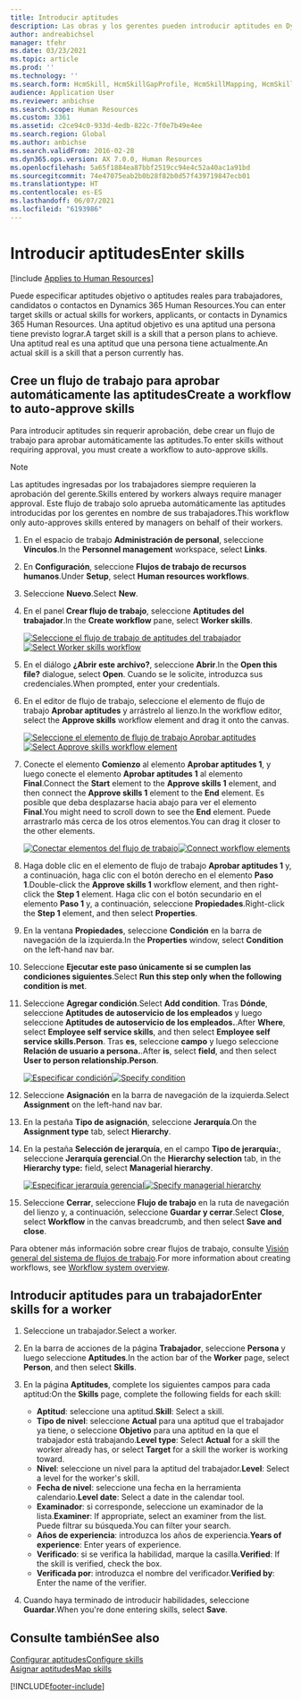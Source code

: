 ```yaml
---
title: Introducir aptitudes
description: Las obras y los gerentes pueden introducir aptitudes en Dynamics 365 Human Resources.
author: andreabichsel
manager: tfehr
ms.date: 03/23/2021
ms.topic: article
ms.prod: ''
ms.technology: ''
ms.search.form: HcmSkill, HcmSkillGapProfile, HcmSkillMapping, HcmSkillType, HcmEmployeeDevelopmentWorkspace
audience: Application User
ms.reviewer: anbichse
ms.search.scope: Human Resources
ms.custom: 3361
ms.assetid: c2ce94c0-933d-4edb-822c-7f0e7b49e4ee
ms.search.region: Global
ms.author: anbichse
ms.search.validFrom: 2016-02-28
ms.dyn365.ops.version: AX 7.0.0, Human Resources
ms.openlocfilehash: 5a65f1884ea87bbf2519cc94e4c52a40ac1a91bd
ms.sourcegitcommit: 74e47075eab2b0b28f82b0d57f439719847ecb01
ms.translationtype: HT
ms.contentlocale: es-ES
ms.lasthandoff: 06/07/2021
ms.locfileid: "6193986"
---
```

# <a name="enter-skills"></a><span data-ttu-id="a56a6-103">Introducir aptitudes</span><span class="sxs-lookup"><span data-stu-id="a56a6-103">Enter skills</span></span>

[!include [Applies to Human Resources](../includes/applies-to-hr.md)]

<span data-ttu-id="a56a6-104">Puede especificar aptitudes objetivo o aptitudes reales para trabajadores, candidatos o contactos en Dynamics 365 Human Resources.</span><span class="sxs-lookup"><span data-stu-id="a56a6-104">You can enter target skills or actual skills for workers, applicants, or contacts in Dynamics 365 Human Resources.</span></span> <span data-ttu-id="a56a6-105">Una aptitud objetivo es una aptitud una persona tiene previsto lograr.</span><span class="sxs-lookup"><span data-stu-id="a56a6-105">A target skill is a skill that a person plans to achieve.</span></span> <span data-ttu-id="a56a6-106">Una aptitud real es una aptitud que una persona tiene actualmente.</span><span class="sxs-lookup"><span data-stu-id="a56a6-106">An actual skill is a skill that a person currently has.</span></span>

## <a name="create-a-workflow-to-auto-approve-skills"></a><span data-ttu-id="a56a6-107">Cree un flujo de trabajo para aprobar automáticamente las aptitudes</span><span class="sxs-lookup"><span data-stu-id="a56a6-107">Create a workflow to auto-approve skills</span></span>

<span data-ttu-id="a56a6-108">Para introducir aptitudes sin requerir aprobación, debe crear un flujo de trabajo para aprobar automáticamente las aptitudes.</span><span class="sxs-lookup"><span data-stu-id="a56a6-108">To enter skills without requiring approval, you must create a workflow to auto-approve skills.</span></span>

> [!NOTE]
> <span data-ttu-id="a56a6-109">Las aptitudes ingresadas por los trabajadores siempre requieren la aprobación del gerente.</span><span class="sxs-lookup"><span data-stu-id="a56a6-109">Skills entered by workers always require manager approval.</span></span> <span data-ttu-id="a56a6-110">Este flujo de trabajo solo aprueba automáticamente las aptitudes introducidas por los gerentes en nombre de sus trabajadores.</span><span class="sxs-lookup"><span data-stu-id="a56a6-110">This workflow only auto-approves skills entered by managers on behalf of their workers.</span></span>

1. <span data-ttu-id="a56a6-111">En el espacio de trabajo **Administración de personal**, seleccione **Vínculos**.</span><span class="sxs-lookup"><span data-stu-id="a56a6-111">In the **Personnel management** workspace, select **Links**.</span></span>

2. <span data-ttu-id="a56a6-112">En **Configuración**, seleccione **Flujos de trabajo de recursos humanos**.</span><span class="sxs-lookup"><span data-stu-id="a56a6-112">Under **Setup**, select **Human resources workflows**.</span></span>

3. <span data-ttu-id="a56a6-113">Seleccione **Nuevo**.</span><span class="sxs-lookup"><span data-stu-id="a56a6-113">Select **New**.</span></span>

4. <span data-ttu-id="a56a6-114">En el panel **Crear flujo de trabajo**, seleccione **Aptitudes del trabajador**.</span><span class="sxs-lookup"><span data-stu-id="a56a6-114">In the **Create workflow** pane, select **Worker skills**.</span></span>

   <span data-ttu-id="a56a6-115">[![Seleccione el flujo de trabajo de aptitudes del trabajador](media/hr-develop-skills-new-workflow.png)](media/hr-develop-skills-new-workflow.png)</span><span class="sxs-lookup"><span data-stu-id="a56a6-115">[![Select Worker skills workflow](media/hr-develop-skills-new-workflow.png)](media/hr-develop-skills-new-workflow.png)</span></span>

5. <span data-ttu-id="a56a6-116">En el diálogo **¿Abrir este archivo?**, seleccione **Abrir**.</span><span class="sxs-lookup"><span data-stu-id="a56a6-116">In the **Open this file?** dialogue, select **Open**.</span></span> <span data-ttu-id="a56a6-117">Cuando se le solicite, introduzca sus credenciales.</span><span class="sxs-lookup"><span data-stu-id="a56a6-117">When prompted, enter your credentials.</span></span>

6. <span data-ttu-id="a56a6-118">En el editor de flujo de trabajo, seleccione el elemento de flujo de trabajo **Aprobar aptitudes** y arrástrelo al lienzo.</span><span class="sxs-lookup"><span data-stu-id="a56a6-118">In the workflow editor, select the **Approve skills** workflow element and drag it onto the canvas.</span></span>

   <span data-ttu-id="a56a6-119">[![Seleccione el elemento de flujo de trabajo Aprobar aptitudes](media/hr-develop-skills-element.png)](media/hr-develop-skills-element.png)</span><span class="sxs-lookup"><span data-stu-id="a56a6-119">[![Select Approve skills workflow element](media/hr-develop-skills-element.png)](media/hr-develop-skills-element.png)</span></span>

7. <span data-ttu-id="a56a6-120">Conecte el elemento **Comienzo** al elemento **Aprobar aptitudes 1**, y luego conecte el elemento **Aprobar aptitudes 1** al elemento **Final**.</span><span class="sxs-lookup"><span data-stu-id="a56a6-120">Connect the **Start** element to the **Approve skills 1** element, and then connect the **Approve skills 1** element to the **End** element.</span></span> <span data-ttu-id="a56a6-121">Es posible que deba desplazarse hacia abajo para ver el elemento **Final**.</span><span class="sxs-lookup"><span data-stu-id="a56a6-121">You might need to scroll down to see the **End** element.</span></span> <span data-ttu-id="a56a6-122">Puede arrastrarlo más cerca de los otros elementos.</span><span class="sxs-lookup"><span data-stu-id="a56a6-122">You can drag it closer to the other elements.</span></span>

   <span data-ttu-id="a56a6-123">[![Conectar elementos del flujo de trabajo](media/hr-develop-skills-connect-elements.png)](media/hr-develop-skills-connect-elements.png)</span><span class="sxs-lookup"><span data-stu-id="a56a6-123">[![Connect workflow elements](media/hr-develop-skills-connect-elements.png)](media/hr-develop-skills-connect-elements.png)</span></span>

8. <span data-ttu-id="a56a6-124">Haga doble clic en el elemento de flujo de trabajo **Aprobar aptitudes 1** y, a continuación, haga clic con el botón derecho en el elemento **Paso 1**.</span><span class="sxs-lookup"><span data-stu-id="a56a6-124">Double-click the **Approve skills 1** workflow element, and then right-click the **Step 1** element.</span></span> <span data-ttu-id="a56a6-125">Haga clic con el botón secundario en el elemento **Paso 1** y, a continuación, seleccione **Propiedades**.</span><span class="sxs-lookup"><span data-stu-id="a56a6-125">Right-click the **Step 1** element, and then select **Properties**.</span></span>

9. <span data-ttu-id="a56a6-126">En la ventana **Propiedades**, seleccione **Condición** en la barra de navegación de la izquierda.</span><span class="sxs-lookup"><span data-stu-id="a56a6-126">In the **Properties** window, select **Condition** on the left-hand nav bar.</span></span>

10. <span data-ttu-id="a56a6-127">Seleccione **Ejecutar este paso únicamente si se cumplen las condiciones siguientes**.</span><span class="sxs-lookup"><span data-stu-id="a56a6-127">Select **Run this step only when the following condition is met**.</span></span>

11. <span data-ttu-id="a56a6-128">Seleccione **Agregar condición**.</span><span class="sxs-lookup"><span data-stu-id="a56a6-128">Select **Add condition**.</span></span> <span data-ttu-id="a56a6-129">Tras **Dónde**, seleccione **Aptitudes de autoservicio de los empleados** y luego seleccione **Aptitudes de autoservicio de los empleados.**.</span><span class="sxs-lookup"><span data-stu-id="a56a6-129">After **Where**, select **Employee self service skills**, and then select **Employee self service skills.Person**.</span></span> <span data-ttu-id="a56a6-130">Tras **es**, seleccione **campo** y luego seleccione **Relación de usuario a persona.**.</span><span class="sxs-lookup"><span data-stu-id="a56a6-130">After **is**, select **field**, and then select **User to person relationship.Person**.</span></span>

    <span data-ttu-id="a56a6-131">[![Especificar condición](media/hr-develop-skills-condition.png)](media/hr-develop-skills-condition.png)</span><span class="sxs-lookup"><span data-stu-id="a56a6-131">[![Specify condition](media/hr-develop-skills-condition.png)](media/hr-develop-skills-condition.png)</span></span>

12. <span data-ttu-id="a56a6-132">Seleccione **Asignación** en la barra de navegación de la izquierda.</span><span class="sxs-lookup"><span data-stu-id="a56a6-132">Select **Assignment** on the left-hand nav bar.</span></span>

13. <span data-ttu-id="a56a6-133">En la pestaña **Tipo de asignación**, seleccione **Jerarquía**.</span><span class="sxs-lookup"><span data-stu-id="a56a6-133">On the **Assignment type** tab, select **Hierarchy**.</span></span>

14. <span data-ttu-id="a56a6-134">En la pestaña **Selección de jerarquía**, en el campo **Tipo de jerarquía:**, seleccione **Jerarquía gerencial**.</span><span class="sxs-lookup"><span data-stu-id="a56a6-134">On the **Hierarchy selection** tab, in the **Hierarchy type:** field, select **Managerial hierarchy**.</span></span>

    <span data-ttu-id="a56a6-135">[![Especificar jerarquía gerencial](media/hr-develop-skills-hierarchy.png)](media/hr-develop-skills-hierarchy.png)</span><span class="sxs-lookup"><span data-stu-id="a56a6-135">[![Specify managerial hierarchy](media/hr-develop-skills-hierarchy.png)](media/hr-develop-skills-hierarchy.png)</span></span>

15. <span data-ttu-id="a56a6-136">Seleccione **Cerrar**, seleccione **Flujo de trabajo** en la ruta de navegación del lienzo y, a continuación, seleccione **Guardar y cerrar**.</span><span class="sxs-lookup"><span data-stu-id="a56a6-136">Select **Close**, select **Workflow** in the canvas breadcrumb, and then select **Save and close**.</span></span>

<span data-ttu-id="a56a6-137">Para obtener más información sobre crear flujos de trabajo, consulte [Visión general del sistema de flujos de trabajo](../fin-ops-core/fin-ops/organization-administration/overview-workflow-system.md?toc=/dynamics365/human-resources/toc.json).</span><span class="sxs-lookup"><span data-stu-id="a56a6-137">For more information about creating workflows, see [Workflow system overview](../fin-ops-core/fin-ops/organization-administration/overview-workflow-system.md?toc=/dynamics365/human-resources/toc.json).</span></span>

## <a name="enter-skills-for-a-worker"></a><span data-ttu-id="a56a6-138">Introducir aptitudes para un trabajador</span><span class="sxs-lookup"><span data-stu-id="a56a6-138">Enter skills for a worker</span></span>

1. <span data-ttu-id="a56a6-139">Seleccione un trabajador.</span><span class="sxs-lookup"><span data-stu-id="a56a6-139">Select a worker.</span></span>

2. <span data-ttu-id="a56a6-140">En la barra de acciones de la página **Trabajador**, seleccione **Persona** y luego seleccione **Aptitudes**.</span><span class="sxs-lookup"><span data-stu-id="a56a6-140">In the action bar of the **Worker** page, select **Person**, and then select **Skills**.</span></span>

3. <span data-ttu-id="a56a6-141">En la página **Aptitudes**, complete los siguientes campos para cada aptitud:</span><span class="sxs-lookup"><span data-stu-id="a56a6-141">On the **Skills** page, complete the following fields for each skill:</span></span>

   - <span data-ttu-id="a56a6-142">**Aptitud**: seleccione una aptitud.</span><span class="sxs-lookup"><span data-stu-id="a56a6-142">**Skill**: Select a skill.</span></span>
   - <span data-ttu-id="a56a6-143">**Tipo de nivel**: seleccione **Actual** para una aptitud que el trabajador ya tiene, o seleccione **Objetivo** para una aptitud en la que el trabajador está trabajando.</span><span class="sxs-lookup"><span data-stu-id="a56a6-143">**Level type**: Select **Actual** for a skill the worker already has, or select **Target** for a skill the worker is working toward.</span></span>
   - <span data-ttu-id="a56a6-144">**Nivel**: seleccione un nivel para la aptitud del trabajador.</span><span class="sxs-lookup"><span data-stu-id="a56a6-144">**Level**: Select a level for the worker's skill.</span></span>
   - <span data-ttu-id="a56a6-145">**Fecha de nivel**: seleccione una fecha en la herramienta calendario.</span><span class="sxs-lookup"><span data-stu-id="a56a6-145">**Level date**: Select a date in the calendar tool.</span></span>
   - <span data-ttu-id="a56a6-146">**Examinador**: si corresponde, seleccione un examinador de la lista.</span><span class="sxs-lookup"><span data-stu-id="a56a6-146">**Examiner**: If appropriate, select an examiner from the list.</span></span> <span data-ttu-id="a56a6-147">Puede filtrar su búsqueda.</span><span class="sxs-lookup"><span data-stu-id="a56a6-147">You can filter your search.</span></span>
   - <span data-ttu-id="a56a6-148">**Años de experiencia**: introduzca los años de experiencia.</span><span class="sxs-lookup"><span data-stu-id="a56a6-148">**Years of experience**: Enter years of experience.</span></span>
   - <span data-ttu-id="a56a6-149">**Verificado**: si se verifica la habilidad, marque la casilla.</span><span class="sxs-lookup"><span data-stu-id="a56a6-149">**Verified**: If the skill is verified, check the box.</span></span>
   - <span data-ttu-id="a56a6-150">**Verificada por**: introduzca el nombre del verificador.</span><span class="sxs-lookup"><span data-stu-id="a56a6-150">**Verified by**: Enter the name of the verifier.</span></span>

4. <span data-ttu-id="a56a6-151">Cuando haya terminado de introducir habilidades, seleccione **Guardar**.</span><span class="sxs-lookup"><span data-stu-id="a56a6-151">When you're done entering skills, select **Save**.</span></span>

## <a name="see-also"></a><span data-ttu-id="a56a6-152">Consulte también</span><span class="sxs-lookup"><span data-stu-id="a56a6-152">See also</span></span>

[<span data-ttu-id="a56a6-153">Configurar aptitudes</span><span class="sxs-lookup"><span data-stu-id="a56a6-153">Configure skills</span></span>](hr-develop-skills.md)<br>
[<span data-ttu-id="a56a6-154">Asignar aptitudes</span><span class="sxs-lookup"><span data-stu-id="a56a6-154">Map skills</span></span>](hr-develop-map-skills.md)

[!INCLUDE[footer-include](../includes/footer-banner.md)]
